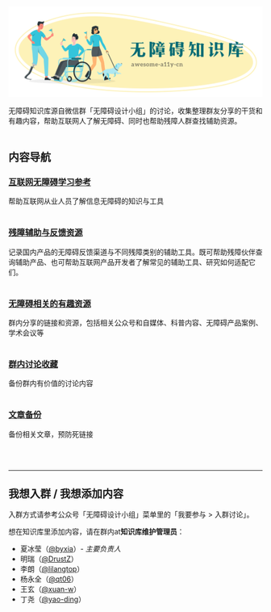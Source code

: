 ![无障碍知识库；整理维护：无障碍设计小组](assets/wiki-header.png)

无障碍知识库源自微信群「无障碍设计小组」的讨论，收集整理群友分享的干货和有趣内容，帮助互联网人了解无障碍、同时也帮助残障人群查找辅助资源。
<br/><br/>

## 内容导航

### **[互联网无障碍学习参考](互联网无障碍学习参考.md)** 
帮助互联网从业人员了解信息无障碍的知识与工具
<br/><br/>

### **[残障辅助与反馈资源](残障辅助与反馈资源.md)**
记录国内产品的无障碍反馈渠道与不同残障类别的辅助工具。既可帮助残障伙伴查询辅助产品、也可帮助互联网产品开发者了解常见的辅助工具、研究如何适配它们。
<br/><br/>

### **[无障碍相关的有趣资源](无障碍相关的有趣资源.md)**
群内分享的链接和资源，包括相关公众号和自媒体、科普内容、无障碍产品案例、学术会议等
<br/><br/>

### **[群内讨论收藏](群内讨论收藏.md)**
备份群内有价值的讨论内容
<br/><br/>

### **[文章备份](文章备份/)**
备份相关文章，预防死链接

<br/><br/>

---

## 我想入群 / 我想添加内容

入群方式请参考公众号「无障碍设计小组」菜单里的「我要参与 > 入群讨论」。

想在知识库里添加内容，请在群内at**知识库维护管理员**：
* 夏冰莹（[@byxia](https://github.com/byxia)）*- 主要负责人*
* 明瑞（[@DrustZ](https://github.com/DrustZ)）
*  李朗（[@lilangtop](https://github.com/lilangtop)）
*  杨永全（[@qt06](https://github.com/qt06)）
*  王玄（[@xuan-w](https://github.com/xuan-w)）
*  丁尧（[@yao-ding](https://github.com/yao-ding)）
